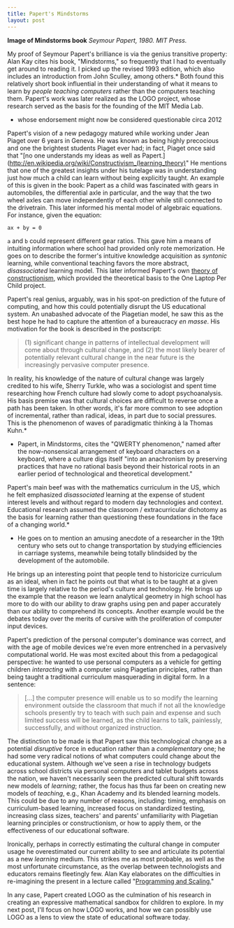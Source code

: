 ```yaml
---
title: Papert's Mindstorms
layout: post
---
```

**Image of Mindstorms book**
*Seymour Papert, 1980. MIT Press.*

My proof of Seymour Papert's brilliance is via the genius transitive property: Alan Kay cites his book, "Mindstorms," so frequently that I had to eventually get around to reading it. I picked up the revised 1993 edition, which also includes an introduction from John Sculley, among others.* Both found this relatively short book influential in their understanding of what it means to learn by *people teaching computers* rather than the computers teaching them. Papert's work was later realized as the LOGO project, whose research served as the basis for the founding of the MIT Media Lab.

* whose endorsement might now be considered questionable circa 2012

Papert's vision of a new pedagogy matured while working under Jean Piaget over 6 years in Geneva. He was known as being highly precocious and one the brightest students Piaget ever had; in fact, Piaget once said that "[no one understands my ideas as well as Papert.](http://en.wikipedia.org/wiki/Constructivism_(learning_theory)" He mentions that one of the greatest insights under his tutelage was in understanding just how much a child can learn without being explicitly taught. An example of this is given in the book: Papert as a child was fascinated with gears in automobiles, the differential axle in particular, and the way that the two wheel axles can move independently of each other while still connected to the drivetrain. This later informed his mental model of algebraic equations. For instance, given the equation:

	ax + by = 0

`a`  and `b` could represent different gear ratios. This gave him a means of intuiting information where school had provided only rote memorization. He goes on to describe the former's intuitive knowledge acquisition as *syntonic* learning, while conventional teaching favors the more abstract, *disassociated* learning model. This later informed Papert's own [theory  of constructionism](http://wiki.laptop.org/go/Constructionism), which  provided the theoretical basis to the One Laptop Per Child project. 

Papert's real genius, arguably, was in his spot-on prediction of the future of computing, and how this could potentially disrupt the US educational system. An unabashed advocate of the Piagetian model, he saw this as the best hope he had to capture the attention of a bureaucracy *en masse*. His motivation for the book is described in the postscript: 

> (1) significant change in patterns of intellectual development will come about through cultural change, and (2) the most likely bearer of potentially relevant cultural change in the near future is the increasingly pervasive computer presence.

In reality, his knowledge of the nature of cultural change was largely credited to his wife, Sherry Turkle, who was a sociologist and spent time researching how French culture had slowly come to adopt psychoanalysis. His basis premise was that cultural choices are difficult to reverse once a path has been taken. In other words, it's far more common to see adoption of incremental, rather than radical, ideas, in part due to social pressures. This is the phenomenon of waves of paradigmatic thinking à la Thomas Kuhn.*

* Papert, in Mindstorms, cites the "QWERTY phenomenon," named after the now-nonsensical arrangement of keyboard characters on a keyboard, where a culture digs itself "into an anachronism by preserving practices that have no rational basis beyond their historical roots in an earlier period of technological and theoretical development." 

Papert's main beef was with the mathematics curriculum in the US, which he felt emphasized *disassociated* learning at the expense of student interest levels and without regard to modern day technologies and context. Educational research assumed the classroom / extracurricular dichotomy as the basis for learning rather than questioning these foundations in the face of a changing world.* 

* He goes on to mention an amusing anecdote of a researcher in the 19th century who sets out to change transportation by studying efficiencies in carriage systems, meanwhile being totally blindsided by the development of the automobile.

He brings up an interesting point that people tend to historicize curriculum as an ideal, when in fact he points out that what is to be taught at a given time is largely relative to the period's culture and technology. He brings up the example that the reason we learn analytical geometry in high school has more to do with our ability to draw graphs using pen and paper accurately than our ability to comprehend its concepts. Another example would be the debates today over the merits of cursive with the proliferation of computer input devices.

Papert's prediction of the personal computer's dominance was correct, and with the age of mobile devices we're even more entrenched in a pervasively computational world. He was most excited about this from a pedagogical perspective: he wanted to use personal computers as a vehicle for getting  children *interacting* with a computer using Piagetian principles, rather than being taught a traditional curriculum masquerading in digital form. In a sentence:

> [...] the computer presence will enable us to so modify the learning environment outside the classroom that much if not all the knowledge schools presently try to teach with such pain and expense and such limited success will be learned, as the child learns to talk, painlessly, successfully, and without organized instruction.

The distinction to be made is that Papert saw this technological change as  a potential *disruptive* force in education rather than a *complementary* one; he had some very radical notions of what computers could change about the educational system. Although we've seen a rise in technology budgets across school districts via personal computers and tablet budgets across the nation, we haven't necessarily seen the predicted cultural shift towards new models of *learning*; rather, the focus has thus far been on creating new models of *teaching*, e.g., Khan Academy and its blended learning models. This could be due to any number of reasons, including: timing, emphasis on curriculum-based learning, increased focus on standardized testing, increasing class sizes, teachers' and parents' unfamiliarity with Piagetian learning principles or constructionism, or how to apply them, or the effectiveness of our educational software. 

Ironically, perhaps in correctly estimating the cultural change in computer usage he overestimated our current ability to see and articulate its potential as a new *learning* medium. This strikes me as most probable, as well as the most unfortunate circumstance, as the overlap between technologists and educators remains fleetingly few. Alan Kay elaborates on  the difficulties in re-imagining the present in a lecture called "[Programming and Scaling.](https://www.tele-task.de/archive/video/flash/14029/)"

In any case, Papert created LOGO as the culmination of his research in creating an expressive mathematical sandbox for children to explore. In my next post, I'll focus on how LOGO works, and how we can possibly use LOGO as a lens to view the state of educational software today.